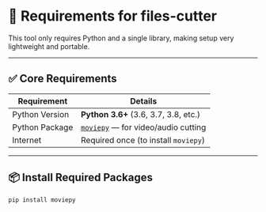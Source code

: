# 🧾 Requirements for files-cutter

This tool only requires Python and a single library, making setup very lightweight and portable.

---

## ✅ Core Requirements

| Requirement      | Details                                  |
|------------------|-------------------------------------------|
| Python Version   | **Python 3.6+** (3.6, 3.7, 3.8, etc.)     |
| Python Package   | [`moviepy`](https://pypi.org/project/moviepy/) — for video/audio cutting |
| Internet         | Required once (to install `moviepy`)     |

---

## 📦 Install Required Packages

```bash
pip install moviepy
